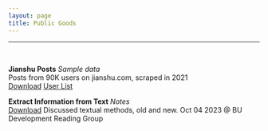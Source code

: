 ```yaml
---
layout: page
title: Public Goods
---
```


___

<br>


**Jianshu Posts** *Sample data* <br>
Posts from 90K users on jianshu.com, scraped in 2021 <br>
[Download](https://www.dropbox.com/scl/fi/zu7itq9jjkvf4x8blneoo/_0209_29k_no12.dta?rlkey=rxslvlv80t2x00fpxd83jq9gm&dl=0)
[User List](https://www.dropbox.com/scl/fi/wv57c0di65u8orddfj1rt/0208list_f.dta?rlkey=nszasfjv35okwtt005uu2nxn5&dl=0)


**Extract Information from Text** *Notes* <br> [Download](https://www.dropbox.com/scl/fi/83bb8ekjcftwwnnldsfz8/DRG-Textual-Methods.pdf?rlkey=fxmxpd3ofryzfbebi1umkznab&dl=0)
Discussed textual methods, old and new.
Oct 04 2023 @ BU Development Reading Group


